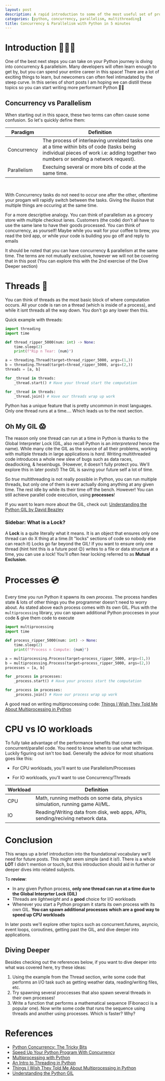 ```yaml
---
layout: post
description: A rapid introduction to some of the most useful set of programming skills
categories: [python, concurrency, parallelism, multithreading]
title: Concurrency & Parallelism with Python in 5 minutes
---
```



# Introduction 🏃🏽‍♀️
One of the best next steps you can take on your Python journey is diving into concurrency & parallelsim. Many developers will often learn enough to get by, 
but you can spend your entire career in this space! There are a lot of exciting things to learn, but newcomers can often feel intimadated by the steep curve. 
In this series of short posts I am hoping we can distill these topics so you can start writing more performant Python 🚀🐍  

## Concurrency vs Parallelism
When starting out in this space, these two terms can often cause some confusion. So let's quickly define them:

| Paradigm      | Definition |
| ----------- | ----------- |
| Concurrency      | The process of interleaving unrelated tasks one at a time within bits of code (tasks being individual pieces of work i.e: adding together two numbers or sending a network request). |
| Parallelism   | Exectuing several or more bits of code at the same time. |  


&nbsp; 

With Concurrency tasks do not need to occur one after the other, oftentime your progam will rapidly switch between the tasks. Giving the illusion that multiple things are occuring at the same time.

For a more descriptive analogy. You can think of parallelism as a grocery store with multiple checkout lanes. 
Customers (the code) don't all have to use the same lane to have their goods processed. You can think of concurrency, as yourself! 
Maybe while you wait for your coffee to brew, you read the bird app, or while your code is building you go off and reply to emails  


It should be noted that you can have concurrency & parallelism at the same time. The terms are not mutually exclusive, however we will not be covering that in this post (You can explore this with the 2nd exercise of the Dive Deeper section)


# Threads 🧵
You can think of threads as the most basic block of where computation occurs. All your code is ran on a thread (which is inside of a process), and while it isnt threads all the way down. You don't go any lower then this.


Quick example with threads: 
```python
import threading
import time

def thread_ripper_5000(num: int) -> None:
    time.sleep(2)
    print(f"Rip n Tear: {num}")

a = threading.Thread(target=thread_ripper_5000, args=(1,))
b = threading.Thread(target=thread_ripper_5000, args=(2,))
threads = [a, b]

for _thread in threads:
    _thread.start() # Have your thread start the computation

for _thread in threads:
    _thread.join() # Have our threads wrap up work
```

Python has a unique feature that is pretty uncommon in most languages. Only one thread runs at a time.... Which leads us to the next section.


## Oh My GIL 😱
The reason only one thread can run at a time in Python is thanks to the Global Interpreter Lock (GIL, also recall Python is an *interpretered* hence the name). While many cite the GIL as the source of all their problems, 
working with multiple threads in large applications is *hard*. Writing multithreaded code introduces a whole new slew of bugs such as data races, deadlocking, & heseinbugs. (However, it doesn't fully protect you. We'll explore this in later posts!)
The GIL is saving your future self a lot of time. 

So *true* multithreading is not really possible in Python, you can run multiple threads, but only one of them is ever actually doing anything at any given time. The rest idle by while its their time off the bench. However! You can still achieve parallel code execution, using **processes**! 

If you want to learn more about the GIL, check out: [Understanding the Python GIL by David Beazley](https://www.youtube.com/watch?v=Obt-vMVdM8s)
&nbsp; 



### Sidebar: What is a Lock?
A **Lock** is a quite literally what it means. It is an object that ensures only one thread can do X thing at a time.(It "locks" sections of code so nobody else can reach it) Locks go far beyond the GIL! If you want to ensure only one thread (hint hint this is a future post 😉) writes to a file or data structure at a time, you can use a lock! You'll often hear locking referred to as **Mutual Exclusion**. 


# Processes 💿
Every time you run Python it spawns its own *process*. The process handles state & lots of other things you the programmer doesn't need to worry about. As stated above each process comes with its own GIL. Plus with the `multiprocessing` library, you can spawn additional Python procceses in your code & give them code to execute

```python
import multiprocessing
import time

def process_ripper_5000(num: int) -> None:
    time.sleep(2)
    print(f"Process n Compute: {num}")

a = multiprocessing.Process(target=process_ripper_5000, args=(1,))
b = multiprocessing.Process(target=process_ripper_5000, args=(2,))
processes = [a, b]

for _process in processes:
    _process.start() # Have your process start the computation

for _process in processes:
    _process.join() # Have our process wrap up work
```
A good read on writing multiproccessing code: [Things I Wish They Told Me About Multiprocessing in Python](https://www.cloudcity.io/blog/2019/02/27/things-i-wish-they-told-me-about-multiprocessing-in-python/)

# CPU vs IO workloads
To fully take advantage of the performance benefits that come with concurrent/parallel code. You need to know when to use what technique. Luckily figuring out isn't too bad. 
Generally the advice for most situations goes like this:

- For CPU workloads, you'll want to use Parallelism/Processes&nbsp;

- For IO workloads, you'll want to use Concurrency/Threads

| Workload      | Definition |
| ----------- | ----------- |
| CPU      | Math, running methods on some data, physics simulation, running game AI/ML.       |
| IO   | Reading/Writing data from disk, web apps, APIs, sending/reciving network data.        |

# Conclusion
This wraps up a brief introduction into the foundational vocabulary we'll need for future posts. This might seem simple (and it is!). There is a whole **LOT** I didn't mention or touch, but this introduction should aid in further or deeper dives into related subjects. 

To **review**:
- In any given Python process, **only one thread can run at a time due to the Global Interprter Lock (GIL)**
- Threads are *lightweight* and a **good** choice for I/O workloads
- Whenever you start a Python program it starts its own process with its own GIL. **You can spawn additional processes which are a good way to speed up CPU workloads**

In later posts we'll explore other topics such as concurrent.futures, asyncio, event loops, coroutines, getting past the GIL, and dive deeper into applications.


## Diving Deeper
Besides checking out the references below, if you want to dive deeper into what was covered here, try these ideas:
1. Using the example from the Thread section, write some code that performs an I/O task such as getting weather data, reading/writing files, etc. 
2. Try spawning several proccesses that also spawn several threads in their own processes!
3. Write a function that performs a mathematical sequence (Fibonacci is a popular one). Now write some code that runs the sequence using threads and another using processes. Which is faster? Why?



# References
- [Python Concurrency: The Tricky Bits](https://python.hamel.dev/concurrency/)
- [Speed Up Your Python Program With Concurrency](https://realpython.com/python-concurrency/)
- [Multiprocessing with Python](https://www.geeksforgeeks.org/multiprocessing-python-set-1/)
- [An Intro to Threading in Python](https://realpython.com/intro-to-python-threading/)
- [Things I Wish They Told Me About Multiprocessing in Python](https://www.cloudcity.io/blog/2019/02/27/things-i-wish-they-told-me-about-multiprocessing-in-python/)
- [Understanding the Python GIL](https://www.youtube.com/watch?v=Obt-vMVdM8s)


